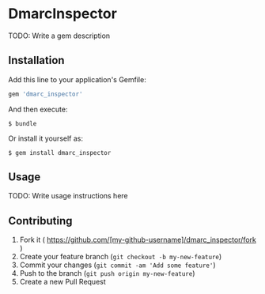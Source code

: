 # DmarcInspector

TODO: Write a gem description

## Installation

Add this line to your application's Gemfile:

```ruby
gem 'dmarc_inspector'
```

And then execute:

    $ bundle

Or install it yourself as:

    $ gem install dmarc_inspector

## Usage

TODO: Write usage instructions here

## Contributing

1. Fork it ( https://github.com/[my-github-username]/dmarc_inspector/fork )
2. Create your feature branch (`git checkout -b my-new-feature`)
3. Commit your changes (`git commit -am 'Add some feature'`)
4. Push to the branch (`git push origin my-new-feature`)
5. Create a new Pull Request
